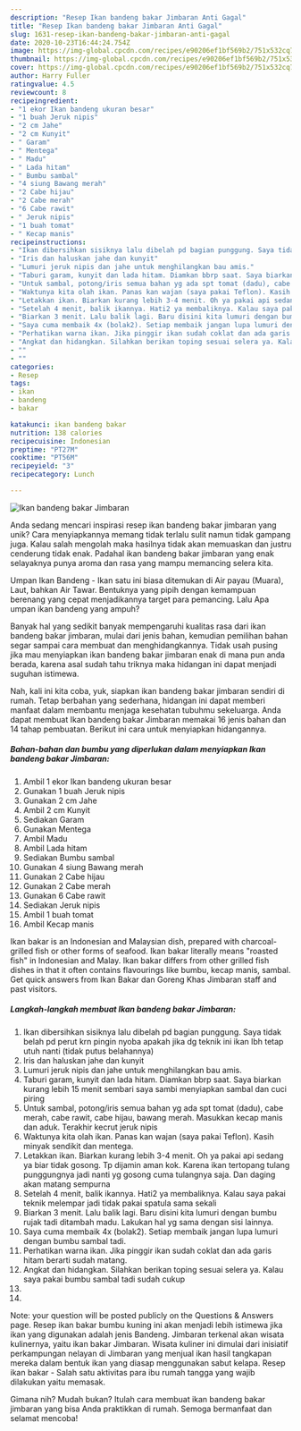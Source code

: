```yaml
---
description: "Resep Ikan bandeng bakar Jimbaran Anti Gagal"
title: "Resep Ikan bandeng bakar Jimbaran Anti Gagal"
slug: 1631-resep-ikan-bandeng-bakar-jimbaran-anti-gagal
date: 2020-10-23T16:44:24.754Z
image: https://img-global.cpcdn.com/recipes/e90206ef1bf569b2/751x532cq70/ikan-bandeng-bakar-jimbaran-foto-resep-utama.jpg
thumbnail: https://img-global.cpcdn.com/recipes/e90206ef1bf569b2/751x532cq70/ikan-bandeng-bakar-jimbaran-foto-resep-utama.jpg
cover: https://img-global.cpcdn.com/recipes/e90206ef1bf569b2/751x532cq70/ikan-bandeng-bakar-jimbaran-foto-resep-utama.jpg
author: Harry Fuller
ratingvalue: 4.5
reviewcount: 8
recipeingredient:
- "1 ekor Ikan bandeng ukuran besar"
- "1 buah Jeruk nipis"
- "2 cm Jahe"
- "2 cm Kunyit"
- " Garam"
- " Mentega"
- " Madu"
- " Lada hitam"
- " Bumbu sambal"
- "4 siung Bawang merah"
- "2 Cabe hijau"
- "2 Cabe merah"
- "6 Cabe rawit"
- " Jeruk nipis"
- "1 buah tomat"
- " Kecap manis"
recipeinstructions:
- "Ikan dibersihkan sisiknya lalu dibelah pd bagian punggung. Saya tidak belah pd perut krn pingin nyoba apakah jika dg teknik ini ikan lbh tetap utuh nanti (tidak putus belahannya)"
- "Iris dan haluskan jahe dan kunyit"
- "Lumuri jeruk nipis dan jahe untuk menghilangkan bau amis."
- "Taburi garam, kunyit dan lada hitam. Diamkan bbrp saat. Saya biarkan kurang lebih 15 menit sembari saya sambi menyiapkan sambal dan cuci piring"
- "Untuk sambal, potong/iris semua bahan yg ada spt tomat (dadu), cabe merah, cabe rawit, cabe hijau, bawang merah. Masukkan kecap manis dan aduk. Terakhir kecrut jeruk nipis"
- "Waktunya kita olah ikan. Panas kan wajan (saya pakai Teflon). Kasih minyak sendikit dan mentega."
- "Letakkan ikan. Biarkan kurang lebih 3-4 menit. Oh ya pakai api sedang ya biar tidak gosong. Tp dijamin aman kok. Karena ikan tertopang tulang punggungnya jadi nanti yg gosong cuma tulangnya saja. Dan daging akan matang sempurna"
- "Setelah 4 menit, balik ikannya. Hati2 ya membaliknya. Kalau saya pakai teknik melempar jadi tidak pakai spatula sama sekali"
- "Biarkan 3 menit. Lalu balik lagi. Baru disini kita lumuri dengan bumbu rujak tadi ditambah madu. Lakukan hal yg sama dengan sisi lainnya."
- "Saya cuma membaik 4x (bolak2). Setiap membaik jangan lupa lumuri dengan bumbu sambal tadi."
- "Perhatikan warna ikan. Jika pinggir ikan sudah coklat dan ada garis hitam berarti sudah matang."
- "Angkat dan hidangkan. Silahkan berikan toping sesuai selera ya. Kalau saya pakai bumbu sambal tadi sudah cukup"
- ""
- ""
categories:
- Resep
tags:
- ikan
- bandeng
- bakar

katakunci: ikan bandeng bakar 
nutrition: 138 calories
recipecuisine: Indonesian
preptime: "PT27M"
cooktime: "PT56M"
recipeyield: "3"
recipecategory: Lunch

---
```



![Ikan bandeng bakar Jimbaran](https://img-global.cpcdn.com/recipes/e90206ef1bf569b2/751x532cq70/ikan-bandeng-bakar-jimbaran-foto-resep-utama.jpg)

Anda sedang mencari inspirasi resep ikan bandeng bakar jimbaran yang unik? Cara menyiapkannya memang tidak terlalu sulit namun tidak gampang juga. Kalau salah mengolah maka hasilnya tidak akan memuaskan dan justru cenderung tidak enak. Padahal ikan bandeng bakar jimbaran yang enak selayaknya punya aroma dan rasa yang mampu memancing selera kita.

Umpan Ikan Bandeng - Ikan satu ini biasa ditemukan di Air payau (Muara), Laut, bahkan Air Tawar. Bentuknya yang pipih dengan kemampuan berenang yang cepat menjadikannya target para pemancing. Lalu Apa umpan ikan bandeng yang ampuh?

Banyak hal yang sedikit banyak mempengaruhi kualitas rasa dari ikan bandeng bakar jimbaran, mulai dari jenis bahan, kemudian pemilihan bahan segar sampai cara membuat dan menghidangkannya. Tidak usah pusing jika mau menyiapkan ikan bandeng bakar jimbaran enak di mana pun anda berada, karena asal sudah tahu triknya maka hidangan ini dapat menjadi suguhan istimewa.


Nah, kali ini kita coba, yuk, siapkan ikan bandeng bakar jimbaran sendiri di rumah. Tetap berbahan yang sederhana, hidangan ini dapat memberi manfaat dalam membantu menjaga kesehatan tubuhmu sekeluarga. Anda dapat membuat Ikan bandeng bakar Jimbaran memakai 16 jenis bahan dan 14 tahap pembuatan. Berikut ini cara untuk menyiapkan hidangannya.

<!--inarticleads1-->

##### Bahan-bahan dan bumbu yang diperlukan dalam menyiapkan Ikan bandeng bakar Jimbaran:

1. Ambil 1 ekor Ikan bandeng ukuran besar
1. Gunakan 1 buah Jeruk nipis
1. Gunakan 2 cm Jahe
1. Ambil 2 cm Kunyit
1. Sediakan  Garam
1. Gunakan  Mentega
1. Ambil  Madu
1. Ambil  Lada hitam
1. Sediakan  Bumbu sambal
1. Gunakan 4 siung Bawang merah
1. Gunakan 2 Cabe hijau
1. Gunakan 2 Cabe merah
1. Gunakan 6 Cabe rawit
1. Sediakan  Jeruk nipis
1. Ambil 1 buah tomat
1. Ambil  Kecap manis


Ikan bakar is an Indonesian and Malaysian dish, prepared with charcoal-grilled fish or other forms of seafood. Ikan bakar literally means &#34;roasted fish&#34; in Indonesian and Malay. Ikan bakar differs from other grilled fish dishes in that it often contains flavourings like bumbu, kecap manis, sambal. Get quick answers from Ikan Bakar dan Goreng Khas Jimbaran staff and past visitors. 

<!--inarticleads2-->

##### Langkah-langkah membuat Ikan bandeng bakar Jimbaran:

1. Ikan dibersihkan sisiknya lalu dibelah pd bagian punggung. Saya tidak belah pd perut krn pingin nyoba apakah jika dg teknik ini ikan lbh tetap utuh nanti (tidak putus belahannya)
1. Iris dan haluskan jahe dan kunyit
1. Lumuri jeruk nipis dan jahe untuk menghilangkan bau amis.
1. Taburi garam, kunyit dan lada hitam. Diamkan bbrp saat. Saya biarkan kurang lebih 15 menit sembari saya sambi menyiapkan sambal dan cuci piring
1. Untuk sambal, potong/iris semua bahan yg ada spt tomat (dadu), cabe merah, cabe rawit, cabe hijau, bawang merah. Masukkan kecap manis dan aduk. Terakhir kecrut jeruk nipis
1. Waktunya kita olah ikan. Panas kan wajan (saya pakai Teflon). Kasih minyak sendikit dan mentega.
1. Letakkan ikan. Biarkan kurang lebih 3-4 menit. Oh ya pakai api sedang ya biar tidak gosong. Tp dijamin aman kok. Karena ikan tertopang tulang punggungnya jadi nanti yg gosong cuma tulangnya saja. Dan daging akan matang sempurna
1. Setelah 4 menit, balik ikannya. Hati2 ya membaliknya. Kalau saya pakai teknik melempar jadi tidak pakai spatula sama sekali
1. Biarkan 3 menit. Lalu balik lagi. Baru disini kita lumuri dengan bumbu rujak tadi ditambah madu. Lakukan hal yg sama dengan sisi lainnya.
1. Saya cuma membaik 4x (bolak2). Setiap membaik jangan lupa lumuri dengan bumbu sambal tadi.
1. Perhatikan warna ikan. Jika pinggir ikan sudah coklat dan ada garis hitam berarti sudah matang.
1. Angkat dan hidangkan. Silahkan berikan toping sesuai selera ya. Kalau saya pakai bumbu sambal tadi sudah cukup
1. 
1. 


Note: your question will be posted publicly on the Questions &amp; Answers page. Resep ikan bakar bumbu kuning ini akan menjadi lebih istimewa jika ikan yang digunakan adalah jenis Bandeng. Jimbaran terkenal akan wisata kulinernya, yaitu ikan bakar Jimbaran. Wisata kuliner ini dimulai dari inisiatif perkampungan nelayan di Jimbaran yang menjual ikan hasil tangkapan mereka dalam bentuk ikan yang diasap menggunakan sabut kelapa. Resep ikan bakar - Salah satu aktivitas para ibu rumah tangga yang wajib dilakukan yaitu memasak. 

Gimana nih? Mudah bukan? Itulah cara membuat ikan bandeng bakar jimbaran yang bisa Anda praktikkan di rumah. Semoga bermanfaat dan selamat mencoba!
